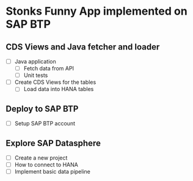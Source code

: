 # Stonks Funny App implemented on SAP BTP

## CDS Views and Java fetcher and loader
- [ ] Java application
    - [ ] Fetch data from API
    - [ ] Unit tests
- [ ] Create CDS Views for the tables
    - [ ] Load data into HANA tables

## Deploy to SAP BTP
- [ ] Setup SAP BTP account


## Explore SAP Datasphere
- [ ] Create a new project
- [ ] How to connect to HANA
- [ ] Implement basic data pipeline
